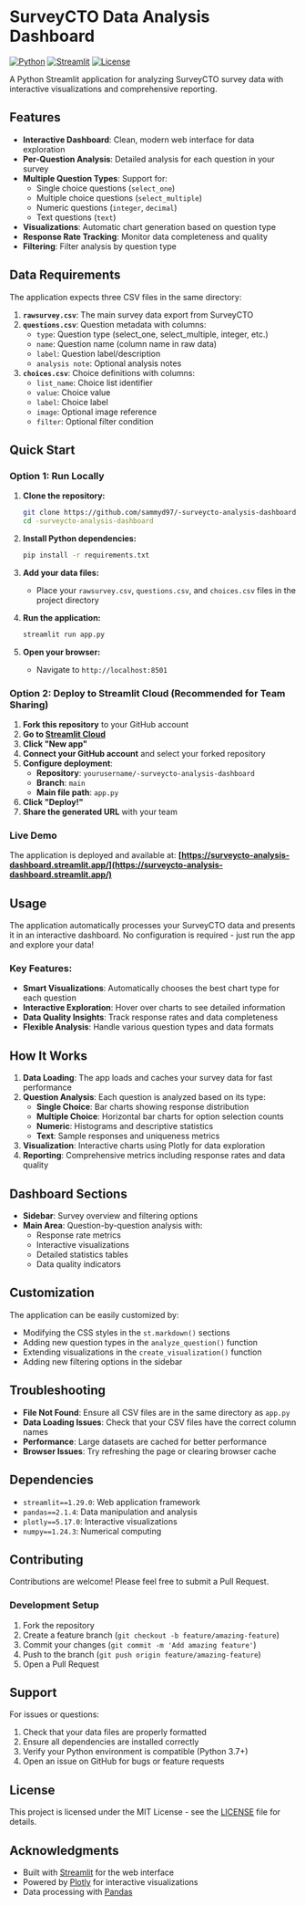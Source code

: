 # SurveyCTO Data Analysis Dashboard

[![Python](https://img.shields.io/badge/Python-3.7+-blue.svg)](https://www.python.org/downloads/)
[![Streamlit](https://img.shields.io/badge/Streamlit-1.29.0-red.svg)](https://streamlit.io/)
[![License](https://img.shields.io/badge/License-MIT-green.svg)](LICENSE)

A Python Streamlit application for analyzing SurveyCTO survey data with interactive visualizations and comprehensive reporting.

## Features

- **Interactive Dashboard**: Clean, modern web interface for data exploration
- **Per-Question Analysis**: Detailed analysis for each question in your survey
- **Multiple Question Types**: Support for:
  - Single choice questions (`select_one`)
  - Multiple choice questions (`select_multiple`)
  - Numeric questions (`integer`, `decimal`)
  - Text questions (`text`)
- **Visualizations**: Automatic chart generation based on question type
- **Response Rate Tracking**: Monitor data completeness and quality
- **Filtering**: Filter analysis by question type

## Data Requirements

The application expects three CSV files in the same directory:

1. **`rawsurvey.csv`**: The main survey data export from SurveyCTO
2. **`questions.csv`**: Question metadata with columns:
   - `type`: Question type (select_one, select_multiple, integer, etc.)
   - `name`: Question name (column name in raw data)
   - `label`: Question label/description
   - `analysis note`: Optional analysis notes
3. **`choices.csv`**: Choice definitions with columns:
   - `list_name`: Choice list identifier
   - `value`: Choice value
   - `label`: Choice label
   - `image`: Optional image reference
   - `filter`: Optional filter condition

## Quick Start

### Option 1: Run Locally

1. **Clone the repository:**
   ```bash
   git clone https://github.com/sammyd97/-surveycto-analysis-dashboard.git
   cd -surveycto-analysis-dashboard
   ```

2. **Install Python dependencies:**
   ```bash
   pip install -r requirements.txt
   ```

3. **Add your data files:**
   - Place your `rawsurvey.csv`, `questions.csv`, and `choices.csv` files in the project directory

4. **Run the application:**
   ```bash
   streamlit run app.py
   ```

5. **Open your browser:**
   - Navigate to `http://localhost:8501`

### Option 2: Deploy to Streamlit Cloud (Recommended for Team Sharing)

1. **Fork this repository** to your GitHub account
2. **Go to [Streamlit Cloud](https://share.streamlit.io/)**
3. **Click "New app"**
4. **Connect your GitHub account** and select your forked repository
5. **Configure deployment**:
   - **Repository**: `yourusername/-surveycto-analysis-dashboard`
   - **Branch**: `main`
   - **Main file path**: `app.py`
6. **Click "Deploy!"**
7. **Share the generated URL** with your team

### Live Demo
The application is deployed and available at: **[https://surveycto-analysis-dashboard.streamlit.app/](https://surveycto-analysis-dashboard.streamlit.app/)**

## Usage

The application automatically processes your SurveyCTO data and presents it in an interactive dashboard. No configuration is required - just run the app and explore your data!

### Key Features:
- **Smart Visualizations**: Automatically chooses the best chart type for each question
- **Interactive Exploration**: Hover over charts to see detailed information
- **Data Quality Insights**: Track response rates and data completeness
- **Flexible Analysis**: Handle various question types and data formats

## How It Works

1. **Data Loading**: The app loads and caches your survey data for fast performance
2. **Question Analysis**: Each question is analyzed based on its type:
   - **Single Choice**: Bar charts showing response distribution
   - **Multiple Choice**: Horizontal bar charts for option selection counts
   - **Numeric**: Histograms and descriptive statistics
   - **Text**: Sample responses and uniqueness metrics
3. **Visualization**: Interactive charts using Plotly for data exploration
4. **Reporting**: Comprehensive metrics including response rates and data quality

## Dashboard Sections

- **Sidebar**: Survey overview and filtering options
- **Main Area**: Question-by-question analysis with:
  - Response rate metrics
  - Interactive visualizations
  - Detailed statistics tables
  - Data quality indicators

## Customization

The application can be easily customized by:
- Modifying the CSS styles in the `st.markdown()` sections
- Adding new question types in the `analyze_question()` function
- Extending visualizations in the `create_visualization()` function
- Adding new filtering options in the sidebar

## Troubleshooting

- **File Not Found**: Ensure all CSV files are in the same directory as `app.py`
- **Data Loading Issues**: Check that your CSV files have the correct column names
- **Performance**: Large datasets are cached for better performance
- **Browser Issues**: Try refreshing the page or clearing browser cache

## Dependencies

- `streamlit==1.29.0`: Web application framework
- `pandas==2.1.4`: Data manipulation and analysis
- `plotly==5.17.0`: Interactive visualizations
- `numpy==1.24.3`: Numerical computing

## Contributing

Contributions are welcome! Please feel free to submit a Pull Request.

### Development Setup
1. Fork the repository
2. Create a feature branch (`git checkout -b feature/amazing-feature`)
3. Commit your changes (`git commit -m 'Add amazing feature'`)
4. Push to the branch (`git push origin feature/amazing-feature`)
5. Open a Pull Request

## Support

For issues or questions:
1. Check that your data files are properly formatted
2. Ensure all dependencies are installed correctly
3. Verify your Python environment is compatible (Python 3.7+)
4. Open an issue on GitHub for bugs or feature requests

## License

This project is licensed under the MIT License - see the [LICENSE](LICENSE) file for details.

## Acknowledgments

- Built with [Streamlit](https://streamlit.io/) for the web interface
- Powered by [Plotly](https://plotly.com/) for interactive visualizations
- Data processing with [Pandas](https://pandas.pydata.org/)
